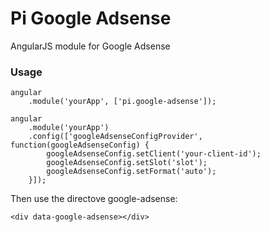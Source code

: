 # Pi Google Adsense

AngularJS module for Google Adsense

### Usage

    angular
    	.module('yourApp', ['pi.google-adsense']);

    angular
    	.module('yourApp')
    	.config(['googleAdsenseConfigProvider', function(googleAdsenseConfig) {
    		googleAdsenseConfig.setClient('your-client-id');
    		googleAdsenseConfig.setSlot('slot');
    		googleAdsenseConfig.setFormat('auto');
    	}]);


Then use the directove google-adsense:

    <div data-google-adsense></div>